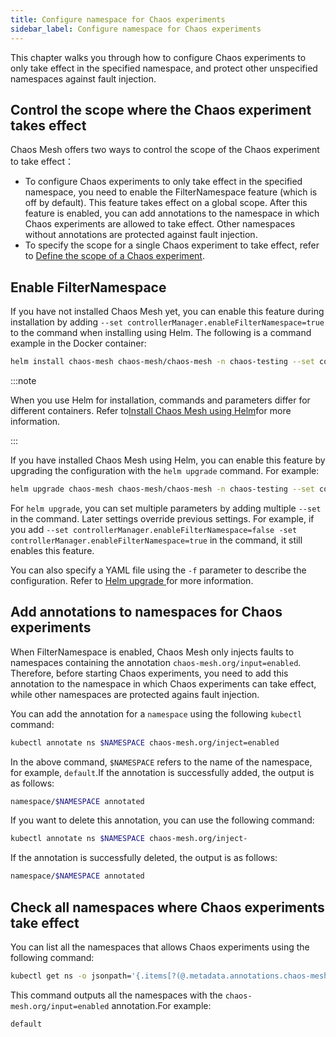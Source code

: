 ```yaml
---
title: Configure namespace for Chaos experiments
sidebar_label: Configure namespace for Chaos experiments
---
```


This chapter walks you through how to configure Chaos experiments to only take effect in the specified namespace, and protect other unspecified namespaces against fault injection.

## Control the scope where the Chaos experiment takes effect

Chaos Mesh offers two ways to control the scope of the Chaos experiment to take effect：

- To configure Chaos experiments to only take effect in the specified namespace, you need to enable the FilterNamespace feature (which is off by default). This feature takes effect on a global scope. After this feature is enabled, you can add annotations to the namespace in which Chaos experiments are allowed to take effect. Other namespaces without annotations are protected against fault injection.
- To specify the scope for a single Chaos experiment to take effect, refer to [Define the scope of a Chaos experiment](define-chaos-experiment-scope.md).

## Enable FilterNamespace

If you have not installed Chaos Mesh yet, you can enable this feature during installation by adding `--set controllerManager.enableFilterNamespace=true` to the command when installing using Helm. The following is a command example in the Docker container:

```bash
helm install chaos-mesh chaos-mesh/chaos-mesh -n chaos-testing --set controllerManager.enableFilterNamespace=true
```

:::note

When you use Helm for installation, commands and parameters differ for different containers. Refer to[Install Chaos Mesh using Helm](production-installation-using-helm.md)for more information.

:::

If you have installed Chaos Mesh using Helm, you can enable this feature by upgrading the configuration with the `helm upgrade` command. For example:

```bash
helm upgrade chaos-mesh chaos-mesh/chaos-mesh -n chaos-testing --set controllerManager.enableFilterNamespace=true
```

For `helm upgrade`, you can set multiple parameters by adding multiple `--set` in the command. Later settings override previous settings. For example, if you add `--set controllerManager.enableFilterNamespace=false -set controllerManager.enableFilterNamespace=true`  in the command, it still enables this feature.

You can also specify a YAML file using the `-f` parameter to describe the configuration. Refer to [Helm upgrade ](https://helm.sh/zh/docs/helm/helm_upgrade/#%E7%AE%80%E4%BB%8B) for more information.

## Add annotations to namespaces for Chaos experiments

When FilterNamespace is enabled, Chaos Mesh only injects faults to namespaces containing the annotation `chaos-mesh.org/input=enabled`. Therefore, before starting Chaos experiments, you need to add this annotation to the namespace in which Chaos experiments can take effect, while other namespaces are protected agains fault injection.

You can add the annotation for a `namespace` using the following `kubectl` command:

```bash
kubectl annotate ns $NAMESPACE chaos-mesh.org/inject=enabled
```

In the above command, `$NAMESPACE` refers to the name of the namespace, for example, `default`.If the annotation is successfully added, the output is as follows:

```bash
namespace/$NAMESPACE annotated
```

If you want to delete this annotation, you can use the following command:

```bash
kubectl annotate ns $NAMESPACE chaos-mesh.org/inject-
```

If the annotation is successfully deleted, the output is as follows:

```bash
namespace/$NAMESPACE annotated
```

## Check all namespaces where Chaos experiments take effect

You can list all the namespaces that allows Chaos experiments using the following command:

```bash
kubectl get ns -o jsonpath='{.items[?(@.metadata.annotations.chaos-mesh\.org/inject=="enabled")].metadata.name}'
```

This command outputs all the namespaces with the `chaos-mesh.org/input=enabled` annotation.For example:

```bash
default
```

